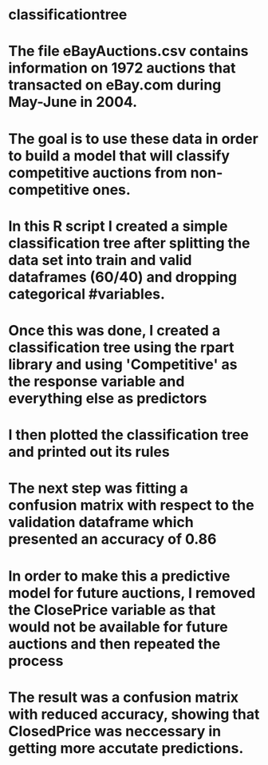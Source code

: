 # classificationtree

# The file eBayAuctions.csv contains information on 1972 auctions that transacted on eBay.com during May-June in 2004. 
# The goal is to use these data in order to build a model that will classify competitive auctions from non-competitive ones. 
# In this R script I created a simple classification tree after splitting the data set into train and valid dataframes (60/40) and dropping categorical #variables.
# Once this was done, I created a classification tree using the rpart library and using 'Competitive' as the response variable and everything else as predictors
# I then plotted the classification tree and printed out its rules
# The next step was fitting a confusion matrix with respect to the validation dataframe which presented an accuracy of 0.86
# In order to make this a predictive model for future auctions, I removed the ClosePrice variable as that would not be available for future auctions and then repeated the process
# The result was a confusion matrix with reduced accuracy, showing that ClosedPrice was neccessary in getting more accutate predictions.
